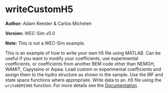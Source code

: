 # writeCustomH5

**Author:**  	Adam Keester & Carlos Michelen

**Version:** 	WEC-Sim v5.0

**Note:**	This is not a WEC-Sim example.

This is an example of how to write your own h5 file using MATLAB.
Can be useful if you want to modify your coefficients, use experimental coefficients, or coefficients from another BEM code other than NEMOH, WAMIT, Capytaine or Aqwa.
Load custom or experimental coefficients and assign them to the hydro structure as shown in the sample. 
Use the IRF and state space functions where appropriate. 
Write data to an .h5 file using the ``writeBEMIOH5`` function.
For more details see the [Documentation](https://wec-sim.github.io/WEC-Sim/main/user/advanced_features.html#writing-your-own-h5-file).

